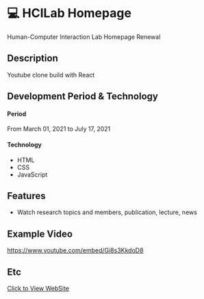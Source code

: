 # :computer: HCILab Homepage <br/>
Human-Computer Interaction Lab Homepage Renewal

## Description
Youtube clone build with React
<br/>

## Development Period & Technology <br/>
#### Period<br/>
From March 01, 2021 to July 17, 2021 <br/>

#### Technology <br/>
* HTML
* CSS
* JavaScript

## Features
* Watch research topics and members, publication, lecture, news

## Example Video
https://www.youtube.com/embed/Gi8s3KkdoD8

## Etc
[Click to View WebSite](https://hongdaye71.github.io/HCILab_HomePage/)

